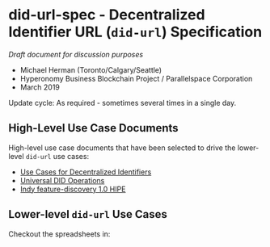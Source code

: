 # did-url-spec - Decentralized Identifier URL (`did-url`) Specification

_Draft document for discussion purposes_

- Michael Herman (Toronto/Calgary/Seattle)
- Hyperonomy Business Blockchain Project / Parallelspace Corporation
- March 2019

Update cycle: As required - sometimes several times in a single day.

## High-Level Use Case Documents

High-level use case documents that have been selected to drive the lower-level `did-url` use cases:
- [Use Cases for Decentralized Identifiers](https://w3c-ccg.github.io/did-use-cases/)
- [Universal DID Operations](https://github.com/WebOfTrustInfo/rwot8-barcelona/blob/master/topics-and-advance-readings/Universal-DID-Operations.md)
- [Indy feature-discovery 1.0 HIPE](https://github.com/dhh1128/indy-hipe/blob/9c7722d208cfe0a336cb67a626cbbb192ae73f8c/text/feature-discovery/README.md)

## Lower-level `did-url` Use Cases

Checkout the spreadsheets in: 
